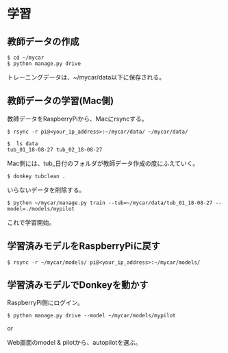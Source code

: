 # 学習

## 教師データの作成

```
$ cd ~/mycar
$ python manage.py drive
```

トレーニングデータは、~/mycar/data以下に保存される。


## 教師データの学習(Mac側)

教師データをRaspberryPiから、Macにrsyncする。

```
$ rsync -r pi@<your_ip_address>:~/mycar/data/ ~/mycar/data/
```

```
$  ls data
tub_01_18-08-27	tub_02_18-08-27
```
Mac側には、tub_日付のフォルダが教師データ作成の度にふえていく。

```
$ donkey tubclean .
```
いらないデータを削除する。

```
$ python ~/mycar/manage.py train --tub=~/mycar/data/tub_01_18-08-27 --model=./models/mypilot
```

これで学習開始。

## 学習済みモデルをRaspberryPiに戻す

```
$ rsync -r ~/mycar/models/ pi@<your_ip_address>:~/mycar/models/
```

## 学習済みモデルでDonkeyを動かす

RaspberryPi側にログイン。

```
$ python manage.py drive --model ~/mycar/models/mypilot
```

or

Web画面のmodel & pilotから、autopilotを選ぶ。
